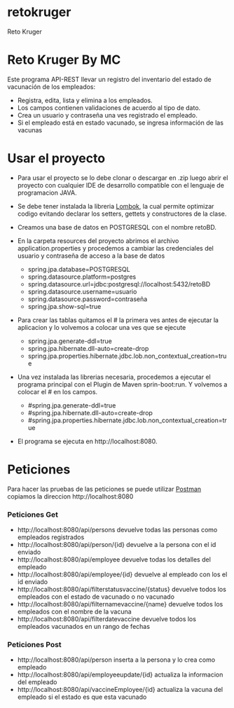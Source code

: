 # retokruger
 Reto Kruger
<h1>Reto Kruger By MC</h1>

Este programa API-REST llevar un registro del inventario del estado de vacunación de los empleados:

* Registra, edita, lista y elimina a los empleados.
* Los campos contienen validaciones de acuerdo al tipo de dato.
* Crea un usuario y contraseña una ves registrado el empleado.
* Si el empleado está en estado vacunado, se ingresa información de las vacunas


<h1>Usar el proyecto</h1>

* Para usar el proyecto se lo debe clonar o descargar en .zip luego abrir el proyecto con cualquier IDE de desarrollo compatible con el lenguaje de programacion JAVA. 
* Se debe tener instalada la libreria [Lombok](https://projectlombok.org/), la cual permite optimizar codigo evitando declarar los setters, gettets y constructores de la clase.

* Creamos una base de datos en POSTGRESQL con el nombre retoBD.

* En la carpeta resources del proyecto abrimos el archivo application.properties y procedemos a cambiar las credenciales del usuario y contraseña de acceso a la base de datos

  * spring.jpa.database=POSTGRESQL
  * spring.datasource.platform=postgres
  * spring.datasource.url=jdbc:postgresql://localhost:5432/retoBD
  * spring.datasource.username=usuario
  * spring.datasource.password=contraseña
  * spring.jpa.show-sql=true

* Para crear las tablas quitamos el # la primera ves antes de ejecutar la aplicacion y lo volvemos a colocar una ves que se ejecute

  * spring.jpa.generate-ddl=true
  * spring.jpa.hibernate.dll-auto=create-drop
  * spring.jpa.properties.hibernate.jdbc.lob.non_contextual_creation=true

* Una vez instalada las librerias necesaria, procedemos a ejecutar el programa principal con el Plugin de Maven sprin-boot:run. Y volvemos a colocar el # en los campos.

  * #spring.jpa.generate-ddl=true
  * #spring.jpa.hibernate.dll-auto=create-drop
  * #spring.jpa.properties.hibernate.jdbc.lob.non_contextual_creation=true

* El programa se ejecuta en http://localhost:8080.

<h1>Peticiones</h1>

Para hacer las pruebas de las peticiones se puede utilizar [Postman](https://www.postman.com/) copiamos la direccion http://localhost:8080 
<h3>Peticiones Get</h3>

* http://localhost:8080/api/persons devuelve todas las personas como empleados registrados
* http://localhost:8080/api/person/{id} devuelve a la persona con el id enviado 
* http://localhost:8080/api/employee devuelve todas los detalles del empleado
* http://localhost:8080/api/employee/{id} devuelve al empleado con los el id enviado
* http://localhost:8080/api/filterstatusvaccine/{status} devuelve todos los empleados con el estado de vacunado o no vacunado
* http://localhost:8080/api/filternamevaccine/{name} devuelve todos los empleados con el nombre de la vacuna
* http://localhost:8080/api/filterdatevaccine devuelve todos los empleados vacunados en un rango de fechas

<h3>Peticiones Post</h3>

* http://localhost:8080/api/person inserta a la persona y lo crea como empleado
* http://localhost:8080/api/employeeupdate/{id} actualiza la informacion del empleado
* http://localhost:8080/api/vaccineEmployee/{id} actualiza la vacuna del empleado si el estado es que esta vacunado
